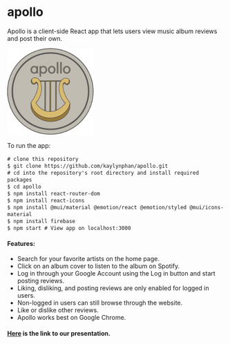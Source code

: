<h1>apollo</h1>

Apollo is a client-side React app that lets users view music album reviews and post their own.

<img src="./public/logo.png" alt="logo" width="200" />


To run the app:

```[bash]
# clone this repository
$ git clone https://github.com/kaylynphan/apollo.git
# cd into the repository's root directory and install required packages
$ cd apollo
$ npm install react-router-dom
$ npm install react-icons
$ npm install @mui/material @emotion/react @emotion/styled @mui/icons-material
$ npm install firebase
$ npm start # View app on localhost:3000
```

<h4>Features:</h4>
<ul>
  
<li>Search for your favorite artists on the home page.</li>
<li>Click on an album cover to listen to the album on Spotify.</li>
<li>Log in through your Google Account using the Log in button and start posting reviews.</li>
<li>Liking, disliking, and posting reviews are only enabled for logged in users.</li>
<li>Non-logged in users can still browse through the website.</li>
<li>Like or dislike other reviews.</li>
<li>Apollo works best on Google Chrome.</li>
  
</ul>
<h4><a href="https://docs.google.com/presentation/d/1E9e-s0ZPjXZqYnwp0iGzFRysuPv_kRMmLahkLUeIxfk/edit?usp=sharing" target="_blank">Here</a> is the link to our presentation. </h4>
